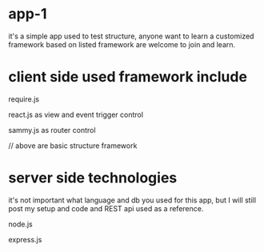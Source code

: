 # app-1

it's a simple app used to test structure, anyone want to learn a customized framework based on listed framework are welcome to join and learn.

# client side used framework include

require.js

react.js as view and event trigger control

sammy.js as router control

// above are basic structure framework

# server side technologies

it's not important what language and db you used for this app, but I will still post my setup and code and REST api used as a reference.

node.js

express.js





